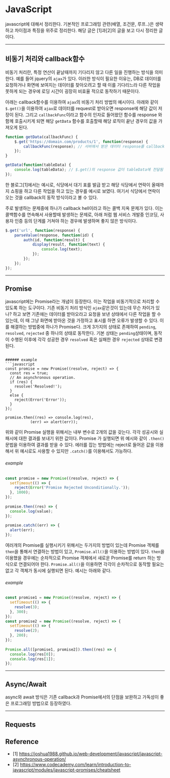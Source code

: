 # JavaScript

javascript에 대해서 정리한다. 기본적인 프로그래밍 관련(배열, 조건문, 루프..)은 생략하고 차이점과 특징을 위주로 정리한다. 
해당 글은 [1]과[2]의 글을 보고 다시 정리한 글이다. 


---------------
## 비동기 처리와 callback함수

비동기 처리란, 특정 연산이 끝날때까지 기다리지 않고 다른 일을 진행하는 방식을 의미한다. 예를 들어 jquery의 ```ajax```가 있다. 이러한 방식이 필요한 이유는, DB로 데이터를 요청하거나 화면에 보여지는 데이터를 찾아오려고 할 때 이를 기다리느라 다른 작업을 못하게 되는 경우에 로딩 시간이 굉장히 비효율 적으로 동작하기 때문이다. 

아래는 callback함수를 이용하여  ```ajax```의 비동기 처리 방법의 예시이다. 아래와 같이 ```$.get()```을 이용하여 ```ajax```로 데이터를 request로 받아오면 response에 해당 값이 저장이 된다. 그리고 ```callbackFunc```이라고 함수의 인자로 들어왔던 함수를 response 와 함께 호출시키게 되면 해당 ```getData``` 함수를 호출할때 해당 로직이 끝난 경우의 값을 가져오게 된다.  

```javascript
function getData(callbackFunc) {
	$.get('https://domain.com/products/1', function(response) {
		callbackFunc(response); // 서버에서 받은 데이터 response를 callbackFunc() 함수에 넘겨줌
	});
}

getData(function(tableData) {
	console.log(tableData); // $.get()의 response 값이 tableData에 전달됨
});
```
한 블로그[1]에서는 예시로, 식당에서 대기 표를 발급 받고 해당 식당에서 연락이 올때까지 쇼핑을 하고 다른 작업을 하고 있는 경우를 예시로 보였다. 여기서 식당에서 연락이 오는 것을 callback의 동작 방식이라고 볼 수 있다.   

주로 발생하는 문제중에 하나가 callback hell이라고 하는 콜백 지옥 문제가 있다. 이는 콜백함수를 연속해서 사용할때 발생하는 문제로, 아래 처럼 웹 서비스 개발중 인코딩, 사용자 인증 등의 단계를 거쳐야 하는 경우에 발생하며 좋지 않은 방식이다. 

```javascript
$.get('url', function(response) {
	parseValue(response, function(id) {
		auth(id, function(result) {
			display(result, function(text) {
				console.log(text);
			});
		});
	});
});
```


----------------
## Promise

javascript에는 Promise라는 개념이 등장한다. 이는 작업을 비동기적으로 처리할 수 있도록 하는 도구이다. 
기존 비동기 처리 방식인 ```ajax```같은것이 있는데 무슨 차이가 있나? 하고 보면 기존에는 데이터를 받아오라고 요청을 보낸 상태에서 다른 작업을 할 수 있는데, 이 때 그냥 화면에 받아온 것을 가정하고 표시를 하면 오류가 발생할 수 있다. 이를 해결하는 방법중에 하나가 Promise다. 
크게 3가지의 상태로 존재하여 ```pending```, ```resolved```, ```rejected``` 중 하나의 상태로 동작한다. 
기본 상태는  ```pending```상태이며, 동작이 수행된 이후에 각각 성공한 경우 ```resolved``` 혹은 실패한 경우 ```rejected``` 상태로 변경된다. 
```

###### example
```javascript
const promise = new Promise((resolve, reject) => {
  const res = true;
  // An asynchronous operation.
  if (res) {
    resolve('Resolved!');
  }
  else {
    reject(Error('Error'));
  }
});
 
promise.then((res) => console.log(res), 
           (err) => alert(err));
```

위와 같이 Promise 실행을 위해서는 내부 변수로 2개의 값을 갖는다. 각각 성공시와 실패시에 대한 결과를 보내기 위한 값이다. Promise 가 실행되면 위 예시와 같이 ```.then()``` 문법을 이용하여 결과를 받을 수 있다. 에러를 잡는 방법에는 reject로 들어온 값을 이용해서 위 예시로도 사용할 수 있지만 ```.catch()```를 이용해서도 가능하다. 

###### example
```javascript
const promise = new Promise((resolve, reject) => {  
  setTimeout(() => {
    reject(Error('Promise Rejected Unconditionally.'));
  }, 1000);
});
 
promise.then((res) => {
  console.log(value);
});
 
promise.catch((err) => {
  alert(err);
});
```

여러개의 Promise를 실행시키기 위해서는 두가지의 방법이 있는데 Promise 객체를 ```then```을 통해서 연결하는 방법이 있고, ```Promise.all()```을 이용하는 방법이 있다.
```then```을 이용했을 경우에는 순차적으로 Promise 객체에서 새로운 Promise를 return 하는 방식으로 연결되어야 한다. ```Promise.all()```을 이용하면 각각이 순차적으로 동작할 필요는 없고
각 객체가 동시에 실행되면 된다. 예시는 아래와 같다. 

###### example
```javascript
const promise1 = new Promise((resolve, reject) => {
  setTimeout(() => {
    resolve(3);
  }, 300);
});
const promise2 = new Promise((resolve, reject) => {
  setTimeout(() => {
    resolve(2);
  }, 200);
});
 
Promise.all([promise1, promise2]).then((res) => {
  console.log(res[0]);
  console.log(res[1]);
});
```

----------------
## Async/Await

async와 await 방식은 기존 callback과 Promise에서의 단점을 보완하고 가독성이 좋은 프로그래밍 방법으로 등장하였다. 


-----------------
## Requests


## Reference
* [1] https://joshua1988.github.io/web-development/javascript/javascript-asynchronous-operation/
* [2] https://www.codecademy.com/learn/introduction-to-javascript/modules/javascript-promises/cheatsheet
